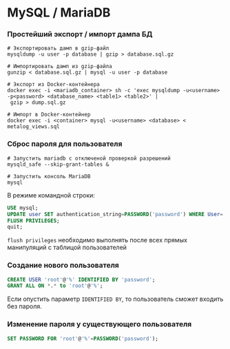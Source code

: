 # MySQL / MariaDB

### Простейший экспорт / импорт дампа БД

```shell
# Экспортировать дамп в gzip-файл
mysqldump -u user -p database | gzip > database.sql.gz

# Импортировать дамп из gzip-файла
gunzip < database.sql.gz | mysql -u user -p database

# Экспорт из Docker-контейнера
docker exec -i <mariadb_container> sh -c 'exec mysqldump -u<username> -p<password> <database_name> <table1> <table2>' |
 gzip > dump.sql.gz

# Импорт в Docker-контейнер
docker exec -i <container> mysql -u<username> <database> < metalog_views.sql
```

### Сброс пароля для пользователя

```
# Запустить mariadb с отключеной проверкой разрешений
mysqld_safe --skip-grant-tables &

# Запустить консоль MariaDB
mysql
```

В режиме командной строки:
```sql
USE mysql;
UPDATE user SET authentication_string=PASSWORD('password') WHERE User='root';
FLUSH PRIVILEGES;
quit;
```
`flush privileges` необходимо выполнять после всех прямых манипуляций с таблицой пользователей


### Создание нового пользователя

```sql
CREATE USER 'root'@'%' IDENTIFIED BY 'password';
GRANT ALL ON *.* to 'root'@'%';
```

Если опустить параметр `IDENTIFIED BY`, то пользователь сможет входить без пароля.


### Изменение пароля у существующего пользователя

```sql
SET PASSWORD FOR 'root'@'%'=PASSWORD('password');
```
